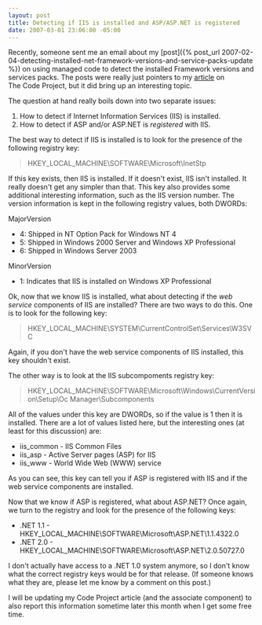 ```yaml
---
layout: post
title: Detecting if IIS is installed and ASP/ASP.NET is registered
date: 2007-03-01 23:06:00 -05:00
---
```


Recently, someone sent me an email about my [post]({% post_url 2007-02-04-detecting-installed-net-framework-versions-and-service-packs-update %}) on using managed code to detect the installed Framework versions and services packs. The posts were really just pointers to my [article](http://www.codeproject.com/useritems/frameworkversiondetection.asp?msg=1903766) on The Code Project, but it did bring up an interesting topic.

The question at hand really boils down into two separate issues:

1.  How to detect if Internet Information Services (IIS) is installed.
2.  How to detect if ASP and/or ASP.NET is *registered* with IIS. 

The best way to detect if IIS is installed is to look for the presence of the following registry key:

> HKEY_LOCAL_MACHINE\SOFTWARE\Microsoft\InetStp

If this key exists, then IIS is installed. If it doesn't exist, IIS isn't installed. It really doesn't get any simpler than that. This key also provides some additional interesting information, such as the IIS version number. The version information is kept in the following registry values, both DWORDs:

MajorVersion

*   4: Shipped in NT Option Pack for Windows NT 4
*   5: Shipped in Windows 2000 Server and Windows XP Professional
*   6: Shipped in Windows Server 2003 

MinorVersion

*   1: Indicates that IIS is installed on Windows XP Professional 

Ok, now that we know IIS is installed, what about detecting if the *web service* components of IIS are installed? There are two ways to do this. One is to look for the following key:

> HKEY_LOCAL_MACHINE\SYSTEM\CurrentControlSet\Services\W3SVC

Again, if you don't have the web service components of IIS installed, this key shouldn't exist. 

The other way is to look at the IIS subcompoments registry key:

> HKEY_LOCAL_MACHINE\SOFTWARE\Microsoft\Windows\CurrentVersion\Setup\Oc Manager\Subcomponents

All of the values under this key are DWORDs, so if the value is 1 then it is installed. There are a lot of values listed here, but the interesting ones (at least for this discussion) are:

*   iis_common - IIS Common Files
*   iis_asp - Active Server pages (ASP) for IIS
*   iis_www - World Wide Web (WWW) service 

As you can see, this key can tell you if ASP is registered with IIS and if the web service components are installed.

Now that we know if ASP is registered, what about ASP.NET? Once again, we turn to the registry and look for the presence of the following keys:

*   .NET 1.1 - HKEY_LOCAL_MACHINE\SOFTWARE\Microsoft\ASP.NET\1.1.4322.0
*   .NET 2.0 - HKEY_LOCAL_MACHINE\SOFTWARE\Microsoft\ASP.NET\2.0.50727.0 

I don't actually have access to a .NET 1.0 system anymore, so I don't know what the correct registry keys would be for that release. (If someone knows what they are, please let me know by a comment on this post.)

I will be updating my Code Project article (and the associate component) to also report this information sometime later this month when I get some free time.
